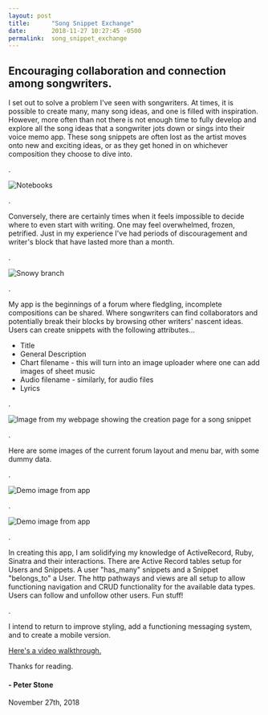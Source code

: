 ```yaml
---
layout: post
title:      "Song Snippet Exchange"
date:       2018-11-27 10:27:45 -0500
permalink:  song_snippet_exchange
---
```



## Encouraging collaboration and connection among songwriters.

I set out to solve a problem I've seen with songwriters. At times, it is possible to create many, many song ideas, and one is filled with inspiration. However, more often than not there is not enough time to fully develop and explore all the song ideas that a songwriter jots down or sings into their voice memo app. These song snippets are often lost as the artist moves onto new and exciting ideas, or as they get honed in on whichever composition they choose to dive into.


.
 
  
	 
![Notebooks](https://i.imgur.com/iwjtkYQ.jpg)



.



Conversely, there are certainly times when it feels impossible to decide where to even start with writing. One may feel overwhelmed, frozen, petrified. Just in my experience I've had periods of discouragement and writer's block that have lasted more than a month.


.



![Snowy branch](https://i.imgur.com/2m0O1sc.jpg)


.



My app is the beginnings of a forum where fledgling, incomplete compositions can be shared. Where songwriters can find collaborators and potentially break their blocks by browsing other writers' nascent ideas. Users can create snippets with the following attributes...
* Title
* General Description
* Chart filename - this will turn into an image uploader where one can add images of sheet music
* Audio filename - similarly, for audio files
* Lyrics

.

![Image from my webpage showing the creation page for a song snippet](https://i.imgur.com/qEnaA5M.png)


.


Here are some images of the current forum layout and menu bar, with some dummy data.


.





![Demo image from app](https://i.imgur.com/hUBSMhN.png)


.


![Demo image from app](https://i.imgur.com/FHycqoL.png)


.



In creating this app, I am solidifying my knowledge of ActiveRecord, Ruby, Sinatra and their interactions. There are Active Record tables setup for Users and Snippets. A user "has_many" snippets and a Snippet "belongs_to" a User. The http pathways and views are all setup to allow functioning navigation and CRUD functionality for the available data types. Users can follow and unfollow other users. Fun stuff!


.


I intend to return to improve styling, add a functioning messaging system, and to create a mobile version. 

[Here's a video walkthrough.](https://youtu.be/zaqJIufcCss)


Thanks for reading.

#### - Peter Stone
November 27th, 2018
